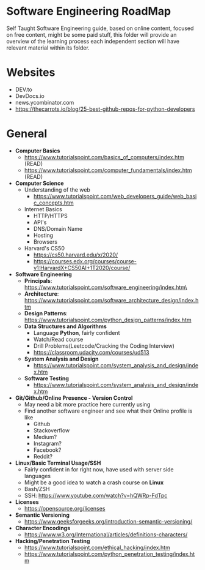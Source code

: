 # Software Engineering RoadMap
Self Taught Software Engineering guide, based on online content, focused on free content, might be some paid stuff, this folder will provide an overview of the learning process each independent section will have relevant material within its folder.
# Websites
* DEV.to
* DevDocs.io
* news.ycombinator.com
* https://thecarrots.io/blog/25-best-github-repos-for-python-developers
# General
* **Computer Basics**
    * https://www.tutorialspoint.com/basics_of_computers/index.htm (READ)
    * https://www.tutorialspoint.com/computer_fundamentals/index.htm (READ)
* **Computer Science**
  * Understanding of the web
    * https://www.tutorialspoint.com/web_developers_guide/web_basic_concepts.htm
  * Internet Basics
    * HTTP/HTTPS
    * API's
    * DNS/Domain Name
    * Hosting
    * Browsers
  * Harvard's CS50
    * https://cs50.harvard.edu/x/2020/
    * https://courses.edx.org/courses/course-v1:HarvardX+CS50AI+1T2020/course/
* **Software Engineering**
  * **Principals**: https://www.tutorialspoint.com/software_engineering/index.htm\
  * **Architecture**: https://www.tutorialspoint.com/software_architecture_design/index.htm
  * **Design Patterns**: https://www.tutorialspoint.com/python_design_patterns/index.htm
  * **Data Structures and Algorithms**
    * Language **Python**, fairly confident
    * Watch/Read course
    * Drill Problems(Leetcode/Cracking the Coding Interview)
    * https://classroom.udacity.com/courses/ud513
  * **System Analysis and Design**
      * https://www.tutorialspoint.com/system_analysis_and_design/index.htm
  * **Software Testing**
      * https://www.tutorialspoint.com/system_analysis_and_design/index.htm
* **Git/Github/Online Presence - Version Control**
  * May need a bit more practice here currently using
  * Find another software engineer and see what their Online profile is like
    * Github
    * Stackoverflow
    * Medium?
    * Instagram?
    * Facebook?
    * Reddit?
* **Linux/Basic Terminal Usage/SSH**
  * Fairly confident in for right now, have used with server side languages
  * Might be a good idea to watch a crash course on **Linux**
  * Bash/ZSH
  * SSH: https://www.youtube.com/watch?v=hQWRp-FdTpc
* **Licenses**
  * https://opensource.org/licenses
* **Semantic Versioning**
  * https://www.geeksforgeeks.org/introduction-semantic-versioning/
* **Character Encodings**
  * https://www.w3.org/International/articles/definitions-characters/
* **Hacking/Penetration Testing**
  * https://www.tutorialspoint.com/ethical_hacking/index.htm
  * https://www.tutorialspoint.com/python_penetration_testing/index.htm
